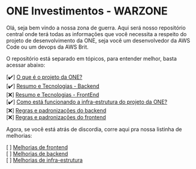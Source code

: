 
# ONE Investimentos - WARZONE

Olá, seja bem vindo a nossa zona de guerra. Aqui será nosso repositório central onde terá todas as informações que você necessita a respeito
do projeto de desenvolvimento da ONE, seja você um desenvolvedor da AWS Code ou um devops da AWS Brit.

O repositório está separado em tópicos, para entender melhor, basta acessar abaixo:  
  
[:heavy_check_mark:]  [O que é o projeto da ONE?](https://github.com/KoenomatachiSan/one-trading-warzone/blob/main/WhatIsOneProject.md)  
[:heavy_check_mark:]  [Resumo e Tecnologias - Backend](https://github.com/KoenomatachiSan/one-trading-warzone/blob/main/TechnologyBackend.md)  
[:x:]  [Resumo e Tecnologias - FrontEnd](#)  
[:heavy_check_mark:]  [Como está funcionando a infra-estrutura do projeto da ONE?](https://github.com/KoenomatachiSan/one-trading-warzone/blob/main/Infraestructure.md)  
[:x:]  [Regras e padronizações do backend](#)  
[:x:]  [Regras e padronizações do frontend](#)  
  
Agora, se você está atrás de discordia, corre aqui pra nossa listinha de melhorias:  
  
[ ]  [Melhorias de frontend](http://handlebarsjs.com/)  
[ ]  [Melhorias de backend](http://handlebarsjs.com/)  
[ ]  [Melhorias de infra-estrutura](http://handlebarsjs.com/)  
